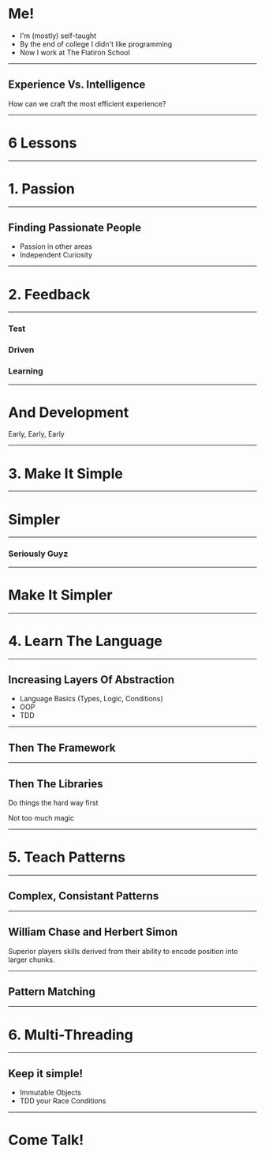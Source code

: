 # Me!

  * I'm (mostly) self-taught
  * By the end of college I didn't like programming
  * Now I work at The Flatiron School

---

## Experience Vs. Intelligence
How can we craft the most efficient experience?

---

# 6 Lessons

---

# 1. Passion

---

## Finding Passionate People

  * Passion in other areas
  * Independent Curiosity

---

# 2. Feedback

---

### Test
### Driven
### Learning

---

# And Development

Early, Early, Early

---

# 3. Make It Simple

---

# Simpler

---

### Seriously Guyz

---

# Make It Simpler

---

# 4. Learn The Language

---

## Increasing Layers Of Abstraction

  * Language Basics (Types, Logic, Conditions)
  * OOP
  * TDD

---

## Then The Framework

---

## Then The Libraries
Do things the hard way first

Not too much magic

---

# 5. Teach Patterns

---

## Complex, Consistant Patterns

---

## William Chase and Herbert Simon
Superior players skills derived from their ability to encode position into larger chunks.

---

## Pattern Matching

---

# 6. Multi-Threading

---

## Keep it simple!

  * Immutable Objects
  * TDD your Race Conditions

---

# Come Talk!
